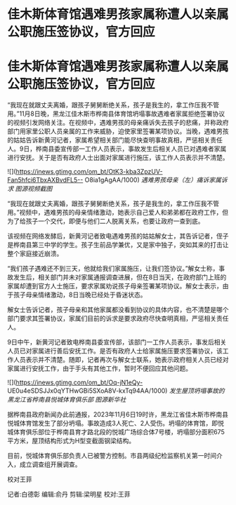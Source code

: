# 佳木斯体育馆遇难男孩家属称遭人以亲属公职施压签协议，官方回应

# 佳木斯体育馆遇难男孩家属称遭人以亲属公职施压签协议，官方回应

“我现在就跟丈夫离婚，跟孩子舅舅断绝关系，孩子是我生的，拿工作压我不管用。”11月8日晚，黑龙江佳木斯市桦南县体育馆坍塌事故遇难者家属拒绝签署协议的视频引发网络关注。在视频中，遇难男孩的母亲痛诉失去孩子的悲痛，并称政府部门用家里公职人员亲属的工作来威胁，迫使家里签署某项协议。当晚，遇难男孩的姑姑告诉新黄河记者，家属希望相关部门能尽快查明事故真相，严惩相关责任人。9日，桦南县委宣传部一工作人员表示，事故发生后相关人员已对遇难者家属进行安抚。关于是否有政府人士出面对家属进行施压，该工作人员表示并不清楚。

![](https://inews.gtimg.com/om_bt/OtK3-kba3ZpzUV-Fan5hfci6TbxAXBvdFL5--
O8ia1gAgAA/1000) _遇难男孩母亲（左）痛诉家属诉求 图源视频截图_

“我现在就跟丈夫离婚，跟孩子舅舅断绝关系，孩子是我生的，拿工作压我不管用。”视频中，遇难男孩的母亲情绪激动，她表示自己爱人和弟弟都在政府工作，但为了给孩子一个交代，即便与他们二人脱离关系，也要让政府一查到底。

该视频在网络发酵后，新黄河记者致电遇难男孩的姑姑解女士，其告诉记者，侄子是桦南县第三中学的学生。孩子生前品学兼优，又是家中独子，突如其来的打击让整个家庭接近崩溃。

“我们孩子遇难还不到三天，他就给我们家属施压，让我们签协议。”解女士称，事故发生后，相关部门并未对家属通报调查进展，但在8日当天，在政府部门上班的家属却遭到官方人士施压，要求家属劝说孩子母亲签署某项协议。解女士表示，由于孩子母亲情绪激动，8日当晚已经处于昏迷状态。

解女士告诉记者，孩子母亲和其他家属都没看到协议的具体内容，也不清楚是哪个部门要求其签署协议，家属们目前的诉求是要求政府尽快查明真相，严惩相关责任人。

9日中午，新黄河记者致电桦南县委宣传部，该部门一工作人员表示，事发后相关人员已对家属进行善后安抚工作。是否有政府人士给家属施压要求签署协议，该工作人员表示并不清楚。随即，记者再次与解女士联系，她表示政府相关人员已经对家属进行安抚工作，由于手头有其他工作，暂时不便回应其他问题。

![](https://inews.gtimg.com/om_bt/Oq-jN1eQy-
UE0u4eSDSJJx0qYTHwGBi5SXoA8V-kxTq94AA/1000) _发生屋顶坍塌事故的黑龙江省桦南县悦城体育俱乐部 图源新华社_

据桦南县政府新闻办此前通报，2023年11月6日19时许，黑龙江省佳木斯市桦南县悦城体育馆发生了部分坍塌。事故造成3人死亡、2人受伤。坍塌的体育馆，即悦城体育俱乐部位于桦南县育才路北段的悦城广场综合体7号楼，坍塌部分面积675平方米，屋顶结构形式为H型变截面钢梁结构。

目前，悦城体育俱乐部负责人已被警方控制。市县两级纪检监察机关第一时间介入，成立调查组开展调查。

校对王菲

记者:白德彰 编辑:俞丹 剪辑:梁明星 校对:王菲

